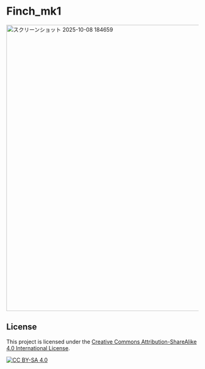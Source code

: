 # Finch_mk1

<img width="576" height="752" alt="スクリーンショット 2025-10-08 184659" src="https://github.com/user-attachments/assets/5fa0db46-b826-451e-b914-82e5f01be667" />


## License

This project is licensed under the [Creative Commons Attribution-ShareAlike 4.0 International License](LICENSE).

[![CC BY-SA 4.0][cc-by-sa-shield]][cc-by-sa]

[cc-by-sa]: http://creativecommons.org/licenses/by-sa/4.0/
[cc-by-sa-shield]: https://img.shields.io/badge/License-CC%20BY--SA%204.0-lightgrey.svg
